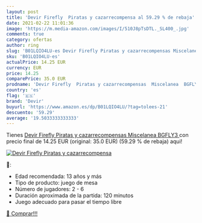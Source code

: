 ```yaml
---
layout: post
title: 'Devir Firefly  Piratas y cazarrecompensa al 59.29 % de rebaja'
date: 2021-02-22 11:01:36
image: 'https://m.media-amazon.com/images/I/510J8pTsDTL._SL400_.jpg'
comments: true
category: ofertas
author: ring
slug: 'B01LQIO4LU-es Devir Firefly Piratas y cazarrecompensas Miscelanea BGFLY3'
sku: 'B01LQIO4LU-es'
actualPrice: 14.25 EUR
currency: EUR
price: 14.25
comparePrice: 35.0 EUR
prodname: 'Devir Firefly  Piratas y cazarrecompensas  Miscelanea  BGFLY3 '
country: 'es'
flag: '🇪🇸'
brand: 'Devir'
buyurl: 'https://www.amazon.es/dp/B01LQIO4LU/?tag=tolees-21'
descuento: '59.29'
average: '19.5033333333333'
---
```


Tienes [Devir Firefly  Piratas y cazarrecompensas  Miscelanea  BGFLY3 ](https://www.amazon.es/dp/B01LQIO4LU/?tag=tolees-21) con precio final de  14.25 EUR (original: 35.0 EUR) (59.29 %  de rebaja) aqui!

[![Devir Firefly  Piratas y cazarrecompensa](https://m.media-amazon.com/images/I/510J8pTsDTL._SL400_.jpg)](https://www.amazon.es/dp/B01LQIO4LU/?tag=tolees-21)

🔎:

- Edad recomendada: 13 años y más
- Tipo de producto: juego de mesa
- Número de jugadores: 2 - 6
- Duración aproximada de la partida: 120 minutos
- Juego adecuado para pasar el tiempo libre

[🛒 Comprar!!!](https://www.amazon.es/dp/B01LQIO4LU/?tag=tolees-21)
